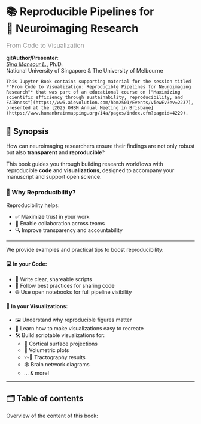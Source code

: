 # 📚 Reproducible Pipelines for <br>🧠 Neuroimaging Research
<span style="font-size:1.2em; font-weight:300; color:gray;">From Code to Visualization</span>

git**Author/Presenter**:  
[*Sina Mansour L.*](https://sina-mansour.github.io/), Ph.D.  
National University of Singapore & The University of Melbourne

```{note}
This Jupyter Book contains supporting material for the session titled *"From Code to Visualization: Reproducible Pipelines for Neuroimaging Research"* that was part of an educational course on ["Maximizing scientific efficiency through sustainability, reproducibility, and FAIRness"](https://ww6.aievolution.com/hbm2501/Events/viewEv?ev=2237), presented at the [2025 OHBM Annual Meeting in Brisbane](https://www.humanbrainmapping.org/i4a/pages/index.cfm?pageid=4229).
```

## 💬 Synopsis

How can neuroimaging researchers ensure their findings are not only robust but also **transparent** and **reproducible**?

This book guides you through building research workflows with reproducible **code** and **visualizations**, designed to accompany your manuscript and support open science.

### 🧠 Why Reproducibility?
Reproducibility helps:
- ✅ Maximize trust in your work
- 🤝 Enable collaboration across teams
- 🔍 Improve transparency and accountability

---

We provide examples and practical tips to boost reproducibility:

#### 💻 In your Code:

- 📝 Write clear, shareable scripts
- 🌟 Follow best practices for sharing code
- 🌐 Use open notebooks for full pipeline visibility

#### 🎨 In your Visualizations:

- 🖼️ Understand why reproducible figures matter
- 🔁 Learn how to make visualizations easy to recreate
- 🛠️ Build scriptable visualizations for:
  - 🧠 Cortical surface projections
  - 🧊 Volumetric plots
  - 〰️🧵 Tractography results
  - 🕸️ Brain network diagrams
  - ... & more!

<!-- > {sub-ref}`today` | {sub-ref}`wordcount-words` words | {sub-ref}`wordcount-minutes` min read -->

---

## 🗂️ Table of contents

Overview of the content of this book:

```{tableofcontents}
```
